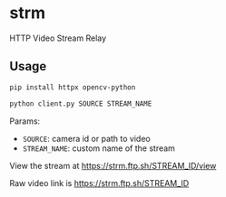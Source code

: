 # strm

HTTP Video Stream Relay


## Usage

```bash
pip install httpx opencv-python
```

```bash
python client.py SOURCE STREAM_NAME
```

Params:

- `SOURCE`: camera id or path to video
- `STREAM_NAME`: custom name of the stream

View the stream at <https://strm.ftp.sh/STREAM_ID/view>

Raw video link is <https://strm.ftp.sh/STREAM_ID>
